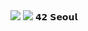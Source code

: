 <img src="https://img.shields.io/badge/42_Seoul-000000?style=flat-square&logo=42&logoColor=white"/>
<img src="https://img.shields.io/badge/joker7011@naver.com-EA4335?style=flat-square&logo=42&logoColor=white"/>
𝟰𝟮 𝗦𝗲𝗼𝘂𝗹
